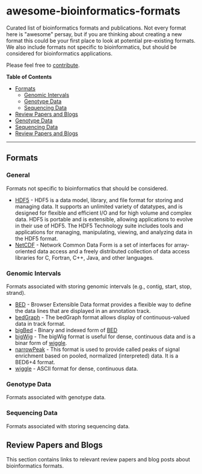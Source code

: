 # awesome-bioinformatics-formats
Curated list of bioinformatics formats and publications. Not every format here is "awesome" persay, but if you are
thinking about creating a new format this could be your first place to look at potential pre-existing formats. We also
include formats not specific to bioinformatics, but should be considered for bioinformatics applications.

Please feel free to [contribute](https://github.com/kmhernan/awesome-bioinformatics-formats/blob/master/CONTRIBUTING.md).

**Table of Contents**

- [Formats](#formats)
  - [Genomic Intervals](#genomic-intervals)
  - [Genotype Data](#genotype-data)
  - [Sequencing Data](#sequencing-data)
- [Review Papers and Blogs](#genomic-intervals)
- [Genotype Data](#genotype-data)
- [Sequencing Data](#sequencing-data)
- [Review Papers and Blogs](#review-papers-and-blogs)

----

## Formats

### General

Formats not specific to bioinformatics that should be considered.

* [HDF5](https://portal.hdfgroup.org/display/support) - HDF5 is a data model, library, and file format for storing and managing data. It supports an unlimited variety of datatypes, and is designed for flexible and efficient I/O and for high volume and complex data. HDF5 is portable and is extensible, allowing applications to evolve in their use of HDF5. The HDF5 Technology suite includes tools and applications for managing, manipulating, viewing, and analyzing data in the HDF5 format.
* [NetCDF](https://www.unidata.ucar.edu/software/netcdf/) - Network Common Data Form is a set of interfaces for array-oriented data access and a freely distributed collection of data access libraries for C, Fortran, C++, Java, and other languages.

### Genomic Intervals

Formats associated with storing genomic intervals (e.g., contig, start, stop, strand).

* [BED](https://genome.ucsc.edu/FAQ/FAQformat.html#format1) - Browser Extensible Data format provides a flexible way to define the data lines that are displayed in an annotation track.
* [bedGraph](https://genome.ucsc.edu/goldenPath/help/bedgraph.html) - The bedGraph format allows display of continuous-valued data in track format.
* [bigBed](https://genome.ucsc.edu/goldenPath/help/bigBed.html) - Binary and indexed form of [BED](https://genome.ucsc.edu/FAQ/FAQformat.html#format1)
* [bigWig](https://genome.ucsc.edu/goldenPath/help/bigWig.html) - The bigWig format is useful for dense, continuous data and is a binar form of [wiggle](https://genome.ucsc.edu/goldenPath/help/wiggle.html).
* [narrowPeak](https://genome.ucsc.edu/FAQ/FAQformat.html#format12) - This format is used to provide called peaks of signal enrichment based on pooled, normalized (interpreted) data. It is a BED6+4 format.
* [wiggle](https://genome.ucsc.edu/goldenPath/help/wiggle.html) - ASCII format for dense, continuous data.


### Genotype Data

Formats associated with genotype data.

### Sequencing Data

Formats associated with storing sequencing data.

## Review Papers and Blogs

This section contains links to relevant review papers and blog posts about bioinformatics formats.
